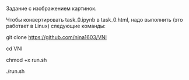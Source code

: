 Задание с изображением картинок.

Чтобы конвертировать task_0.ipynb в task_0.html, надо выполнить (это работает в Linux) следующие команды:

git clone https://github.com/nina1603/VNI

cd VNI

chmod +x run.sh

./run.sh
